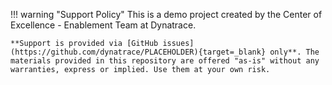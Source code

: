 !!! warning "Support Policy"
    This is a demo project created by the Center of Excellence - Enablement Team at Dynatrace.

    **Support is provided via [GitHub issues](https://github.com/dynatrace/PLACEHOLDER){target=_blank} only**. The materials provided in this repository are offered "as-is" without any warranties, express or implied. Use them at your own risk.
